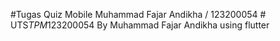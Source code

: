 #Tugas Quiz Mobile 
Muhammad Fajar Andikha / 123200054
#   U T S _ T P M _ 1 2 3 2 0 0 0 5 4   B y   M u h a m m a d   F a j a r   A n d i k h a   u s i n g   f l u t t e r  
 